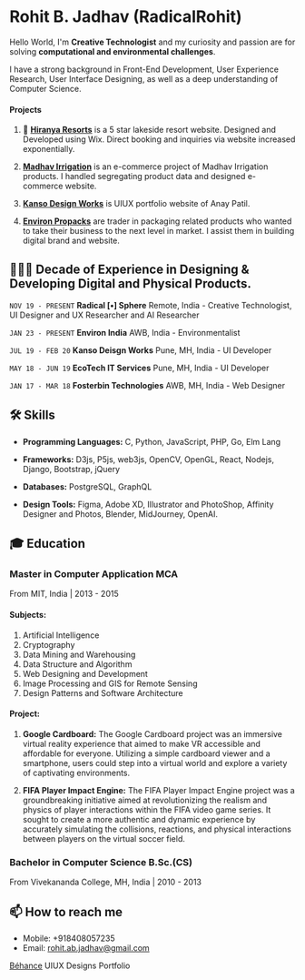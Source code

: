 Rohit B. Jadhav (RadicalRohit)
===

Hello World, I'm **Creative Technologist** and my curiosity and passion are for solving **computational and environmental challenges**. 

I have a strong background in Front-End Development, User Experience Research, User Interface Designing, as well as a deep understanding of Computer Science.





#### **Projects**


<!--
1. **[Radical [•] Sphere](https://www.RadicalSphere.com/)** Developing an AI-powered interface tailored for designers, revolutionizing their creative process by overcoming creative blocks through cutting-edge algorithms such as Generative Adversarial Networks (GANs).

2. **Bottle Regeneration Ai model** The project started with a challenge of creating 10,000 novel bottle design for water packaging company. We trained Ai model using 500  images of bottles on Google Colab. The project experience is now been implemented in developing Radical Sphere an Ai  image generative designing tool.

3. 🧮 **[MathBoard](https://radicalrohit.github.io/MathBoard)** is an iOS  calculator keyboard app. The problem of app switching between texting and calculating has been solved with MathBoard App. An iOS keyboard interface has been designed to calculate while texting.

4. 🌩🖨🏭 **[Cloud Printing Factory](https://www.cloudprintingfactory.com/)** connects users to multiple printing technologies and services. 

5. 🐕 **[Findoma.in](https://www.findoma.in/)** is a domain registrar website. It allows users to register domains and manage their DNS records.

6. 🚖 **[Safar Car Rental]()** is a peer 2 peer cab/taxi booking network. Powered by Ai language model integrations 
-->


1. 🏩 **[Hiranya Resorts](https://www.hiranyaresorts.com)** is a 5 star lakeside resort website. Designed and Developed using Wix. Direct booking and inquiries via website increased exponentially.

8. **[Madhav Irrigation](https://radicalrohit.github.io/Madhav-Irrigation)** is an e-commerce project of Madhav Irrigation products. I handled segregating product data and designed e-commerce website.

9. **[Kanso Design Works](https://kansodesignworks.co/)** is UIUX portfolio website of Anay Patil.

10. **[Environ Propacks](https://environ-propack.web.app)** are trader in packaging related products who wanted to take their business to the next level in market. I assist them in building digital brand and website. 




## 👨🏻‍💻 Decade of Experience in Designing & Developing Digital and Physical Products. 

```NOV 19 - PRESENT```  **Radical [•] Sphere** Remote, India - Creative Technologist, UI Designer and UX Researcher and AI Researcher

```JAN 23 - PRESENT```  **Environ India** AWB, India - Environmentalist



```JUL 19 - FEB 20```  **Kanso Deisgn Works** Pune, MH, India - UI Developer 

```MAY 18 - JUN 19```  **EcoTech IT Services** Pune, MH, India - UI Developer 

```JAN 17 - MAR 18```  **Fosterbin Technologies** AWB, MH, India - Web Designer



## 🛠 Skills
- **Programming Languages:** C, Python, JavaScript, PHP, Go, Elm Lang 

- **Frameworks:** D3js, P5js, web3js, OpenCV, OpenGL, React, Nodejs, Django, Bootstrap, jQuery

- **Databases:** PostgreSQL, GraphQL

- **Design Tools:** Figma, Adobe XD, Illustrator and PhotoShop, Affinity Designer and Photos, Blender, MidJourney, OpenAI.


## 🎓 Education

### Master in Computer Application MCA
From MIT, India | 2013 - 2015 

#### Subjects:
  1. Artificial Intelligence
  2. Cryptography
  3. Data Mining and Warehousing
  4. Data Structure and Algorithm
  5. Web Designing and Development
  6. Image Processing and GIS for Remote Sensing
  7. Design Patterns and Software Architecture

#### Project:
  1. **Google Cardboard:** The Google Cardboard project was an immersive virtual reality experience that aimed to make VR accessible and affordable for everyone. Utilizing a simple cardboard viewer and a smartphone, users could step into a virtual world and explore a variety of captivating environments.

  2. **FIFA Player Impact Engine:** The FIFA Player Impact Engine project was a groundbreaking initiative aimed at revolutionizing the realism and physics of player interactions within the FIFA video game series. It sought to create a more authentic and dynamic experience by accurately simulating the collisions, reactions, and physical interactions between players on the virtual soccer field.



### Bachelor in Computer Science B.Sc.(CS)
From Vivekananda College, MH, India | 2010 - 2013




## 📫 How to reach me
- Mobile: +918408057235
- Email: rohit.ab.jadhav@gmail.com

[Béhance](https://www.behance.net/radicalrohit) UIUX Designs Portfolio


<!-- 
    - Developed an AI-powered interface tailored for designers, revolutionizing their creative process by overcoming creative blocks through cutting-edge algorithms such as Generative Adversarial Networks (GANs).
    - The interface generates novel designs with each click, leveraging state-of-the-art techniques.
    - The interface is powered by a GAN model trained on a dataset of 1.5 million images from the web.
    - It is a web-based tool that allows users to create interfaces for their applications.

    - For this project, I have been trying and optimizing GPU allocation and minimized computational requirements to enhance performance, ensuring seam-less operations of the system.
    - Explored opportunities to integrate the model into web3 technology, leading the way for decentralized and distributed implementation -->

